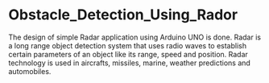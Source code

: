 # Obstacle_Detection_Using_Rador
The design of simple Radar application using Arduino UNO is done. Radar is a long range object detection system that uses radio waves to establish certain parameters of an object like its range, speed and position. Radar technology is used in aircrafts, missiles, marine, weather predictions and automobiles.
